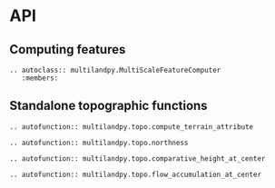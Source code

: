 # API

## Computing features

```{eval-rst}
.. autoclass:: multilandpy.MultiScaleFeatureComputer
   :members:
```

## Standalone topographic functions

```{eval-rst}
.. autofunction:: multilandpy.topo.compute_terrain_attribute

.. autofunction:: multilandpy.topo.northness

.. autofunction:: multilandpy.topo.comparative_height_at_center

.. autofunction:: multilandpy.topo.flow_accumulation_at_center
```
